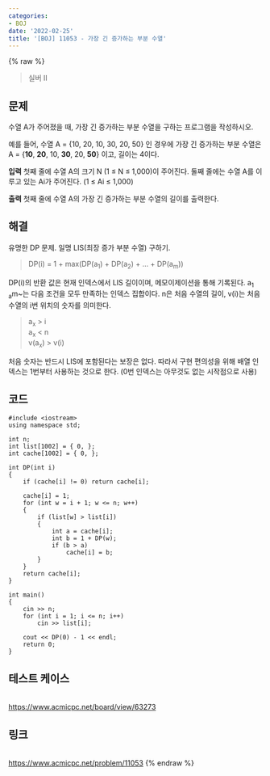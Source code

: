 ```yaml
---
categories:
- BOJ
date: '2022-02-25'
title: '[BOJ] 11053 - 가장 긴 증가하는 부분 수열'
---
```


{% raw %}
>실버 II

## 문제
수열 A가 주어졌을 때, 가장 긴 증가하는 부분 수열을 구하는 프로그램을 작성하시오.

예를 들어, 수열 A = {10, 20, 10, 30, 20, 50} 인 경우에 가장 긴 증가하는 부분 수열은 A = {**10**,  **20**, 10,  **30**, 20,  **50**} 이고, 길이는 4이다.

**입력**
첫째 줄에 수열 A의 크기 N (1 ≤ N ≤ 1,000)이 주어진다.
둘째 줄에는 수열 A를 이루고 있는 Ai가 주어진다. (1 ≤ Ai  ≤ 1,000)

**출력**
첫째 줄에 수열 A의 가장 긴 증가하는 부분 수열의 길이를 출력한다.

##  해결
유명한 DP 문제. 일명 LIS(최장 증가 부분 수열) 구하기. 

> DP(i) = 1 + max(DP(a<sub>1</sub>) + DP(a<sub>2</sub>) + ... + DP(a<sub>m</sub>))<br>

DP(i)의 반환 값은 현재 인덱스에서 LIS 길이이며, 메모이제이션을 통해 기록된다. a<sub>1</sub> <sub> a</sub>m~는 다음 조건을 모두 만족하는 인덱스 집합이다. n은 처음 수열의 길이, v(i)는 처음 수열의 i번 위치의 숫자를 의미한다.
> a<sub>x</sub> > i<br>
> a<sub>x</sub> < n<br>
> v(a<sub>x</sub>) > v(i)<br>

처음 숫자는 반드시 LIS에 포함된다는 보장은 없다. 따라서 구현 편의성을 위해 배열 인덱스는 1번부터 사용하는 것으로 한다. (0번 인덱스는 아무것도 없는 시작점으로 사용)

## 코드
```
#include <iostream>
using namespace std;

int n;
int list[1002] = { 0, };
int cache[1002] = { 0, };

int DP(int i)
{
	if (cache[i] != 0) return cache[i];

	cache[i] = 1;
	for (int w = i + 1; w <= n; w++)
	{
		if (list[w] > list[i])
		{
			int a = cache[i];
			int b = 1 + DP(w);
			if (b > a)
				cache[i] = b;
		}
	}
	return cache[i];
}

int main()
{
	cin >> n;
	for (int i = 1; i <= n; i++)
		cin >> list[i];

	cout << DP(0) - 1 << endl;
	return 0;
}
```

## 테스트 케이스
<br>https://www.acmicpc.net/board/view/63273


## 링크
<br>https://www.acmicpc.net/problem/11053
{% endraw %}